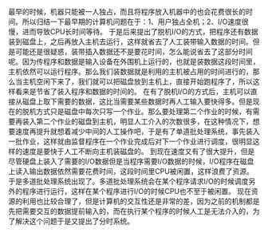 最早的时候，机器只能被一人独占，而且将程序放入机器中的也会花费很长的时间。所以归结一下最早期的计算机问题在于：1、用户独占全机；2、I/O速度很慢，进而导致CPU长时间等待。
于是后来提出了脱机I/O的方式，把程序还有数据装到磁盘上，之后再放入主机去运行，这样就省去了人工装带输入数据的时间。但是可能还是很疑惑，装带插入数据还不是要花时间，怎么能说省去了这部分时间呢。因为传程序和数据是输入设备在外围机上运行的，也就是装数据这段时间里，主机依然可以运行程序。那么我们装数据就是利用的主机被占用的时间进行的，那么当主机空闲下来了，我们就可以把磁盘放到主机上，直接开始跑程序了，所以这样看来是节省了装入程序和数据的时间的。
在有了脱机I/O的方式后，主机可以直接从磁盘上取下需要的数据，这比当需要某些数据时再人工输入要快得多。但是现在的脱机方式只是磁盘中每次只写一个作业。那么要处理第二个作业的时候，有需要再装入第二个作业的磁盘到主机，明显人工介入的次数很多，在这种情况下，想要速度再提升就想着减少中间的人工操作吧，于是有了单道批处理系统，事先装入一批作业，这样就由监督程序在一个作业完成后对下一个作业进行调度，很明显这样的速度是要快于人工不断向主机装磁盘的。
到现在速度又有了很大提升，但是尽管硬盘上装入了需要的I/O数据但是当程序需要I/O数据的时候，I/O程序在磁盘上读入输出数据依然需要花费时间，这段时间里CPU被闲置，这样浪费了资源。于是多道批处理系统出现了。多道批处理系统会在某个程序请求I/O的时候调度另外的程序进行运行，这样在某个程序进行I/O的时候CPU也不至于被闲置。
现在资源的利用也比较合理了，但是计算机的交互性还是非常的差，因为之前的机制都是先把需要交互的数据提前输入的，而在执行某个程序的时候人工是无法介入的，为了解决这个问题于是又提出了分时系统。
